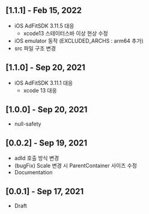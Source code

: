 ## [1.1.1] - Feb 15, 2022
* iOS AdFitSDK 3.11.5 대응
  - xcode13 스테이터스바 이상 현상 수정
* iOS emulator 동작 (EXCLUDED_ARCHS : arm64 추가)
* src 파일 구조 변경
  
## [1.1.0] - Sep 20, 2021
* iOS AdFitSDK 3.11.1 대응
  - xcode 13 대응

## [1.0.0] - Sep 20, 2021
* null-safety

## [0.0.2] - Sep 19, 2021
* adId 호출 방식 변경
* (bugFix) Scale 변경 시 ParentContainer 사이즈 수정
* Documentation

## [0.0.1] - Sep 17, 2021
* Draft